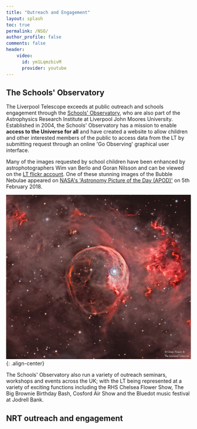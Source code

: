 ```yaml
---
title: "Outreach and Engagement"
layout: splash
toc: true
permalink: /NSO/
author_profile: false
comments: false
header:
    video: 
      id: ym1LqmzbivM
      provider: youtube
---
```


## The Schools' Observatory

The Liverpool Telescope exceeds at public outreach and schools engagement through the [Schools' Observatory](www.schoolsobservatory.org), who are also part of the Astrophysics Research Institute at Liverpool John Moores University. Established in 2004, the Schools' Observatory has a mission to enable **access to the Universe for all** and have created a website to allow children and other interested members of the public to access data from the LT by submitting request through an online 'Go Observing' graphical user interface. 

Many of the images requested by school children have been enhanced by astrophotographers Wim van Berlo and Goran Nilsson and can be viewed on the [LT flickr account](https://www.flickr.com/photos/149839008@N02/albums/72157686412640266/with/35722140881/). One of these stunning images of the Bubble Nebulae appeared on [NASA's 'Astronomy Picture of the Day (APOD)'](https://apod.nasa.gov/apod/ap180205.html) on 5th February 2018.

![image-center](bubble.jpg){: .align-center}

The Schools' Observatory also run a variety of outreach seminars, workshops and events across the UK; with the LT being represented at a variety of exciting functions including the RHS Chelsea Flower Show, The Big Brownie Birthday Bash, Cosford Air Show and the Bluedot music festival at Jodrell Bank. 

## NRT outreach and engagement
